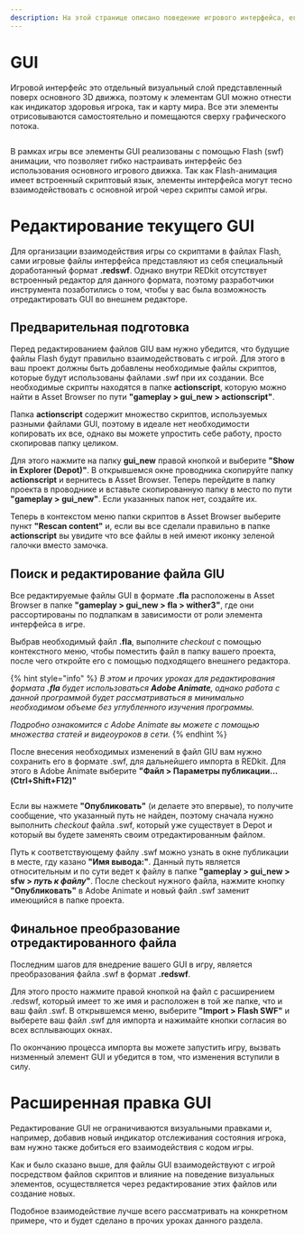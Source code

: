 ```yaml
---
description: На этой странице описано поведение игрового интерфейса, его особенности и взаимодействие с ним.
---
```


# GUI
Игровой интерфейс это отдельный визуальный слой представленный поверх основного 3D движка, поэтому к элементам GUI можно отнести как индикатор здоровья игрока, так и карту мира.
Все эти элементы отрисовываются самостоятельно и помещаются сверху графического потока.

<figure><img src="../.gitbook/assets/GUI_UserGui.jpg" alt=""><figcaption></figcaption></figure>

В рамках игры все элементы GUI реализованы с помощью Flash (swf) анимации, что позволяет гибко настраивать интерфейс без использования основного игрового движка.
Так как Flash-анимация имеет встроенный скриптовый язык, элементы интерфейса могут тесно взаимодействовать с основной игрой через скрипты самой игры.

# Редактирование текущего GUI
Для организации взаимодействия игры со скриптами в файлах Flash, сами игровые файлы интерфейса представляют из себя специальный доработанный формат **.redswf**.
Однако внутри REDkit отсутствует встроенный редактор для данного формата, поэтому разработчики инструмента позаботились о том, чтобы у вас была возможность отредактировать GUI во внешнем редакторе.

## Предварительная подготовка
Перед редактированием файлов GIU вам нужно убедится, что будущие файлы Flash будут правильно взаимодействовать с игрой. Для этого в ваш проект должны быть добавлены необходимые файлы скриптов, которые будут использованы файлами .swf при их создании.
Все необходимые скрипты находятся в  папке **actionscript**, которую можно найти в Asset Browser по пути **"gameplay > gui_new > actionscript"**.

Папка **actionscript** содержит множество скриптов, используемых разными файлами GUI, поэтому в идеале нет необходимости копировать их все, однако вы можете упростить себе работу, просто скопировав папку целиком.

Для этого нажмите на папку **gui_new** правой кнопкой и выберите **"Show in Explorer (Depot)"**. В открывшемся окне проводника скопируйте папку **actionscript** и вернитесь в Asset Browser. Теперь перейдите в папку проекта в проводнике и вставьте скопированную папку в место по пути **"gameplay > gui_new"**. Если указанных папок нет, создайте их.

Теперь в контекстом меню папки скриптов в Asset Browser выберите пункт **"Rescan content"** и, если вы все сделали правильно в папке **actionscript** вы увидите что все файлы в ней имеют иконку зеленой галочки вместо замочка.

## Поиск и редактирование файла GIU
Все редактируемые файлы GUI в формате **.fla** расположены в Asset Browser в папке **"gameplay > gui_new > fla > wither3"**, где они рассортированы по подпапкам в зависимости от роли элемента интерфейса в игре.

Выбрав необходимый файл **.fla**, выполните *сheckout* с помощью контекстного меню, чтобы поместить файл в папку вашего проекта, после чего откройте его с помощью подходящего внешнего редактора. 

{% hint style="info" %}
*В этом и прочих уроках для редактирования формата **.fla** будет использоваться **Adobe Animate**, однако работа с данной программой будет рассматриваться в минимально необходимом объеме без углубленного изучения программы.*

*Подробно ознакомится с Adobe Animate вы можете с помощью множества статей и видеоуроков в сети.*
{% endhint %}

После внесения необходимых изменений в файл GIU вам нужно сохранить его в формате .swf, для дальнейшего импорта в REDkit. Для этого в Adobe Animate выберите **"Файл > Параметры публикации... (Ctrl+Shift+F12)"** 

<figure><img src="../.gitbook/assets/GUI_Publish_Swf.png" alt=""><figcaption></figcaption></figure>

Если вы нажмете **"Опубликовать"** (и делаете это впервые), то получите сообщение, что указанный путь не найден, поэтому сначала нужно выполнить *сheckout* файла .swf, который уже существует в Depot и который вы будете заменять своим отредактированным файлом.

Путь к соответствующему файлу .swf можно узнать в окне публикации в месте, гду казано **"Имя вывода:"**. Данный путь является относительным и по сути ведет к файлу в папке **"gameplay > gui_new > sfw > *путь к файлу*"**.
После сheckout нужного файла, нажмите кнопку **"Опубликовать"** в Adobe Animate и новый файл .swf заменит имеющийся в папке проекта.

## Финальное преобразование отредактированного файла
Последним шагов для внедрение вашего GUI в игру, является преобразования файла .swf в формат **.redswf**. 

Для этого просто нажмите правой кнопкой на файл с расширением .redswf, который имеет то же имя и расположен в той же папке, что и ваш файл .swf. В открывшемся меню, выберите **"Import > Flash SWF"** и выберете ваш файл .swf для импорта и нажимайте кнопки согласия во всех всплывающих окнах.

По окончанию процесса импорта вы можете запустить игру, вызвать низменный элемент GUI и убедится в том, что изменения вступили в силу.

# Расширенная правка GUI
Редактирование GUI не ограничиваются визуальными правками и, например, добавив новый индикатор отслеживания состояния игрока, вам нужно также добиться его взаимодействия с кодом игры.

Как и было сказано выше, для файлы GUI взаимодействуют с игрой посредством файлов скриптов и влияние на поведение визуальных элементов, осуществляется через редактирование этих файлов или создание новых.

Подобное взаимодействие лучше всего рассматривать на конкретном примере, что и будет сделано в прочих уроках данного раздела.